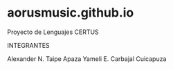 # aorusmusic.github.io
Proyecto de Lenguajes CERTUS

INTEGRANTES

Alexander N. Taipe Apaza
Yameli E. Carbajal Cuicapuza